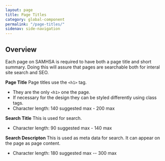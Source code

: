 ```yaml
---
layout: page
title: Page Titles
category: global-component
permalink: "/page-titles/"
sidenav: side-navigation
---
```


## Overview
Each page on SAMHSA is required to have both a page title and short summary. Doing this will assure that pages are searchable both for interal site search and SEO.

**Page Title**
Page titles use the `<h1>` tag.
- They are the only `<h1>` one the page.
- If necessary for the design they can be styled differently using class tags.
- Character length: 140 suggested max - 200 max

**Search Title**
This is used for search.
- Character length: 90 suggested max - 140 max

**Search Descripton**
This is used as meta data for search. It can appear on the page as page content.
- Character length: 180 suggested max -- 300 max
